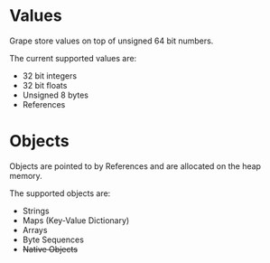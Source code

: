 # Values

Grape store values on top of unsigned 64 bit numbers.

The current supported values are:
- 32 bit integers
- 32 bit floats
- Unsigned 8 bytes
- References

# Objects

Objects are pointed to by References and are allocated on the heap memory.

The supported objects are:
- Strings
- Maps (Key-Value Dictionary)
- Arrays
- Byte Sequences
- ~~Native Objects~~
